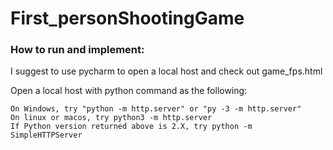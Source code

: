 # First_personShootingGame

### How to run and implement:
I suggest to use pycharm to open a local host and check out game_fps.html

Open a local host with python command as the following:

	On Windows, try "python -m http.server" or "py -3 -m http.server"
	On linux or macos, try python3 -m http.server
	If Python version returned above is 2.X, try python -m SimpleHTTPServer